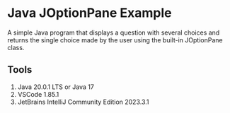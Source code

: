 # Java JOptionPane Example
A simple Java program that displays a question with several choices and returns the single choice made by the user using the built-in JOptionPane class.
## Tools
1. Java 20.0.1 LTS or Java 17
1. VSCode 1.85.1
1. JetBrains IntelliJ Community Edition 2023.3.1
   
